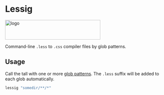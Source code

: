 # Lessig

<img alt="logo" src="https://cdn.rawgit.com/bitionaire/lessig/master/lessig.svg" width="311" height="64" />

Command-line `.less` to `.css` compiler files by glob patterns.

## Usage

Call the tall with one or more [glob patterns](https://github.com/isaacs/node-glob).
The `.less` suffix will be added to each glob automatically.

```bash
lessig "somedir/**/*"
```